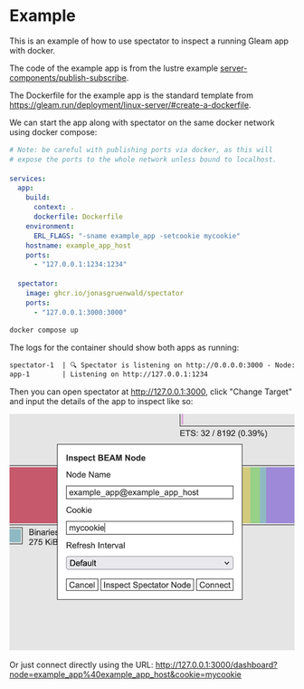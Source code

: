 # Example

This is an example of how to use spectator to inspect a running Gleam app with docker.

The code of the example app is from the lustre example [server-components/publish-subscribe](https://github.com/lustre-labs/lustre/tree/main/examples/06-server-components/05-publish-subscribe).

The Dockerfile for the example app is the standard template from https://gleam.run/deployment/linux-server/#create-a-dockerfile.

We can start the app along with spectator on the same docker network using docker compose:

```yaml
# Note: be careful with publishing ports via docker, as this will
# expose the ports to the whole network unless bound to localhost.

services:
  app:
    build:
      context: .
      dockerfile: Dockerfile
    environment:
      ERL_FLAGS: "-sname example_app -setcookie mycookie"
    hostname: example_app_host
    ports:
      - "127.0.0.1:1234:1234"

  spectator:
    image: ghcr.io/jonasgruenwald/spectator
    ports:
      - "127.0.0.1:3000:3000"
```

```sh
docker compose up
```

The logs for the container should show both apps as running:

```txt
spectator-1  | 🔍 Spectator is listening on http://0.0.0.0:3000 - Node: spectator_app@0f07ed8866ca
app-1        | Listening on http://127.0.0.1:1234
```

Then you can open spectator at http://127.0.0.1:3000, click "Change Target" and input the details of the app to inspect like so:

![](connect-input.png)

Or just connect directly using the URL: http://127.0.0.1:3000/dashboard?node=example_app%40example_app_host&cookie=mycookie

